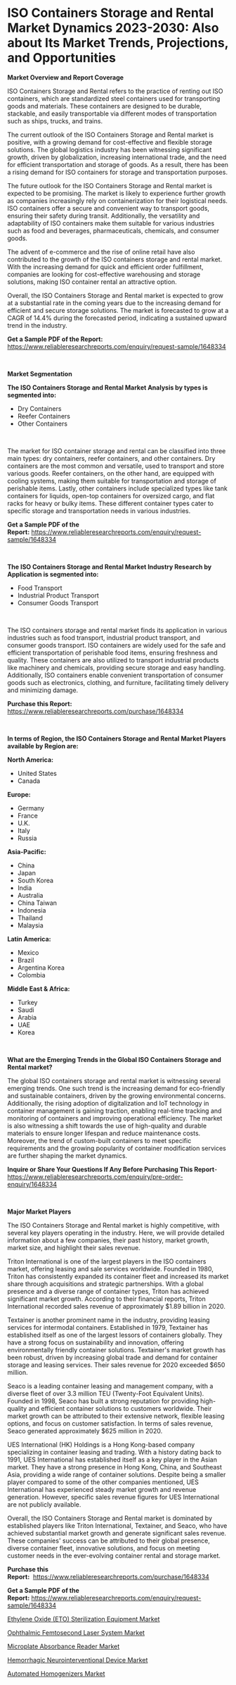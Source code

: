 <p><h1>ISO Containers Storage and Rental Market Dynamics 2023-2030: Also about Its Market Trends, Projections, and Opportunities</h1></p><p><strong>Market Overview and Report Coverage</strong></p>
<p><p>ISO Containers Storage and Rental refers to the practice of renting out ISO containers, which are standardized steel containers used for transporting goods and materials. These containers are designed to be durable, stackable, and easily transportable via different modes of transportation such as ships, trucks, and trains.</p><p>The current outlook of the ISO Containers Storage and Rental market is positive, with a growing demand for cost-effective and flexible storage solutions. The global logistics industry has been witnessing significant growth, driven by globalization, increasing international trade, and the need for efficient transportation and storage of goods. As a result, there has been a rising demand for ISO containers for storage and transportation purposes.</p><p>The future outlook for the ISO Containers Storage and Rental market is expected to be promising. The market is likely to experience further growth as companies increasingly rely on containerization for their logistical needs. ISO containers offer a secure and convenient way to transport goods, ensuring their safety during transit. Additionally, the versatility and adaptability of ISO containers make them suitable for various industries such as food and beverages, pharmaceuticals, chemicals, and consumer goods.</p><p>The advent of e-commerce and the rise of online retail have also contributed to the growth of the ISO containers storage and rental market. With the increasing demand for quick and efficient order fulfillment, companies are looking for cost-effective warehousing and storage solutions, making ISO container rental an attractive option.</p><p>Overall, the ISO Containers Storage and Rental market is expected to grow at a substantial rate in the coming years due to the increasing demand for efficient and secure storage solutions. The market is forecasted to grow at a CAGR of 14.4% during the forecasted period, indicating a sustained upward trend in the industry.</p></p>
<p><strong>Get a Sample PDF of the Report:</strong> <a href="https://www.reliableresearchreports.com/enquiry/request-sample/1648334">https://www.reliableresearchreports.com/enquiry/request-sample/1648334</a></p>
<p>&nbsp;</p>
<p><strong>Market Segmentation</strong></p>
<p><strong>The ISO Containers Storage and Rental Market Analysis by types is segmented into:</strong></p>
<p><ul><li>Dry Containers</li><li>Reefer Containers</li><li>Other Containers</li></ul></p>
<p>&nbsp;</p>
<p><p>The market for ISO container storage and rental can be classified into three main types: dry containers, reefer containers, and other containers. Dry containers are the most common and versatile, used to transport and store various goods. Reefer containers, on the other hand, are equipped with cooling systems, making them suitable for transportation and storage of perishable items. Lastly, other containers include specialized types like tank containers for liquids, open-top containers for oversized cargo, and flat racks for heavy or bulky items. These different container types cater to specific storage and transportation needs in various industries.</p></p>
<p><strong>Get a Sample PDF of the Report:</strong>&nbsp;<a href="https://www.reliableresearchreports.com/enquiry/request-sample/1648334">https://www.reliableresearchreports.com/enquiry/request-sample/1648334</a></p>
<p>&nbsp;</p>
<p><strong>The ISO Containers Storage and Rental Market Industry Research by Application is segmented into:</strong></p>
<p><ul><li>Food Transport</li><li>Industrial Product Transport</li><li>Consumer Goods Transport</li></ul></p>
<p>&nbsp;</p>
<p><p>The ISO containers storage and rental market finds its application in various industries such as food transport, industrial product transport, and consumer goods transport. ISO containers are widely used for the safe and efficient transportation of perishable food items, ensuring freshness and quality. These containers are also utilized to transport industrial products like machinery and chemicals, providing secure storage and easy handling. Additionally, ISO containers enable convenient transportation of consumer goods such as electronics, clothing, and furniture, facilitating timely delivery and minimizing damage.</p></p>
<p><strong>Purchase this Report:</strong>&nbsp; <a href="https://www.reliableresearchreports.com/purchase/1648334">https://www.reliableresearchreports.com/purchase/1648334</a></p>
<p>&nbsp;</p>
<p><strong>In terms of Region, the ISO Containers Storage and Rental Market Players available by Region are:</strong></p>
<p>
    <p> <strong> North America: </strong>
        <ul>
            <li>United States</li>
            <li>Canada</li>
        </ul>
        </p> 
    <p> <strong> Europe: </strong>
        <ul>
            <li>Germany</li>
            <li>France</li>
            <li>U.K.</li>
            <li>Italy</li>
            <li>Russia</li>
        </ul>
        </p> 
    <p> <strong> Asia-Pacific: </strong>
        <ul>
            <li>China</li>
            <li>Japan</li>
            <li>South Korea</li>
            <li>India</li>
            <li>Australia</li>
            <li>China Taiwan</li>
            <li>Indonesia</li>
            <li>Thailand</li>
            <li>Malaysia</li>
        </ul>
        </p> 
    <p> <strong> Latin America: </strong>
        <ul>
            <li>Mexico</li>
            <li>Brazil</li>
            <li>Argentina Korea</li>
            <li>Colombia</li>
        </ul>
        </p> 
    <p> <strong> Middle East & Africa: </strong>
        <ul>
            <li>Turkey</li>
            <li>Saudi</li>
            <li>Arabia</li>
            <li>UAE</li>
            <li>Korea</li>
        </ul>
    </p>
    </p>
<p>&nbsp;</p>
<p><strong>What are the Emerging Trends in the Global ISO Containers Storage and Rental market?</strong></p>
<p><p>The global ISO containers storage and rental market is witnessing several emerging trends. One such trend is the increasing demand for eco-friendly and sustainable containers, driven by the growing environmental concerns. Additionally, the rising adoption of digitalization and IoT technology in container management is gaining traction, enabling real-time tracking and monitoring of containers and improving operational efficiency. The market is also witnessing a shift towards the use of high-quality and durable materials to ensure longer lifespan and reduce maintenance costs. Moreover, the trend of custom-built containers to meet specific requirements and the growing popularity of container modification services are further shaping the market dynamics.</p></p>
<p><strong>Inquire or Share Your Questions If Any Before Purchasing This Report</strong>- <a href="https://www.reliableresearchreports.com/enquiry/pre-order-enquiry/1648334">https://www.reliableresearchreports.com/enquiry/pre-order-enquiry/1648334</a></p>
<p>&nbsp;</p>
<p><strong>Major Market Players</strong></p>
<p><p>The ISO Containers Storage and Rental market is highly competitive, with several key players operating in the industry. Here, we will provide detailed information about a few companies, their past history, market growth, market size, and highlight their sales revenue.</p><p>Triton International is one of the largest players in the ISO containers market, offering leasing and sale services worldwide. Founded in 1980, Triton has consistently expanded its container fleet and increased its market share through acquisitions and strategic partnerships. With a global presence and a diverse range of container types, Triton has achieved significant market growth. According to their financial reports, Triton International recorded sales revenue of approximately $1.89 billion in 2020.</p><p>Textainer is another prominent name in the industry, providing leasing services for intermodal containers. Established in 1979, Textainer has established itself as one of the largest lessors of containers globally. They have a strong focus on sustainability and innovation, offering environmentally friendly container solutions. Textainer's market growth has been robust, driven by increasing global trade and demand for container storage and leasing services. Their sales revenue for 2020 exceeded $650 million.</p><p>Seaco is a leading container leasing and management company, with a diverse fleet of over 3.3 million TEU (Twenty-Foot Equivalent Units). Founded in 1998, Seaco has built a strong reputation for providing high-quality and efficient container solutions to customers worldwide. Their market growth can be attributed to their extensive network, flexible leasing options, and focus on customer satisfaction. In terms of sales revenue, Seaco generated approximately $625 million in 2020.</p><p>UES International (HK) Holdings is a Hong Kong-based company specializing in container leasing and trading. With a history dating back to 1991, UES International has established itself as a key player in the Asian market. They have a strong presence in Hong Kong, China, and Southeast Asia, providing a wide range of container solutions. Despite being a smaller player compared to some of the other companies mentioned, UES International has experienced steady market growth and revenue generation. However, specific sales revenue figures for UES International are not publicly available.</p><p>Overall, the ISO Containers Storage and Rental market is dominated by established players like Triton International, Textainer, and Seaco, who have achieved substantial market growth and generate significant sales revenue. These companies' success can be attributed to their global presence, diverse container fleet, innovative solutions, and focus on meeting customer needs in the ever-evolving container rental and storage market.</p></p>
<p><strong>Purchase this Report:</strong>&nbsp;&nbsp;<a href="https://www.reliableresearchreports.com/purchase/1648334">https://www.reliableresearchreports.com/purchase/1648334</a></p>
<p></p>
<p><strong>Get a Sample PDF of the Report:</strong>&nbsp;<a href="https://www.reliableresearchreports.com/enquiry/request-sample/1648334">https://www.reliableresearchreports.com/enquiry/request-sample/1648334</a></p>
<p><p><a href="https://github.com/ambrozg/Market-Research-Report-List-1/blob/main/ethylene-oxide-eto-sterilization-equipment-market.md">Ethylene Oxide (ETO) Sterilization Equipment Market</a></p><p><a href="https://www.linkedin.com/pulse/ophthalmic-femtosecond-laser-system-market-challenges-y639e/">Ophthalmic Femtosecond Laser System Market</a></p><p><a href="https://medium.com/@helalkhan4512/microplate-absorbance-reader-market-share-evolution-and-market-growth-trends-2023-2030-5cddfaff6082">Microplate Absorbance Reader Market</a></p><p><a href="https://www.linkedin.com/pulse/hemorrhagic-neurointerventional-device-market-insights-0jcxe/">Hemorrhagic Neurointerventional Device Market</a></p><p><a href="https://medium.com/@smithazim89098/analyzing-automated-homogenizers-market-global-industry-perspective-and-forecast-2023-to-2030-fff80e3a8271">Automated Homogenizers Market</a></p></p>